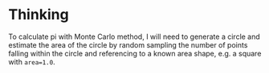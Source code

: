 # Thinking

To calculate pi with Monte Carlo method, I will need to generate a circle and estimate the area of the circle by random sampling the number of points falling within the circle and referencing to a known area shape, e.g. a square with `area=1.0`. 
